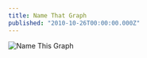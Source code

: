 ```yaml
---
title: Name That Graph
published: "2010-10-26T00:00:00.000Z"
---
```


![Name This Graph](/images/posts/name-that-graph-10262010.png "Name This Graph")